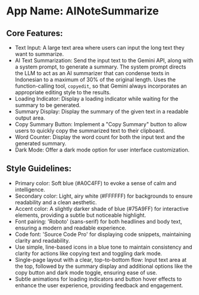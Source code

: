 # **App Name**: AINoteSummarize

## Core Features:

- Text Input: A large text area where users can input the long text they want to summarize.
- AI Text Summarization: Send the input text to the Gemini API, along with a system prompt, to generate a summary. The system prompt directs the LLM to act as an AI summarizer that can condense texts in Indonesian to a maximum of 30% of the original length. Uses the function-calling tool, `copyedit`, so that Gemini always incorporates an appropriate editing style to the results. 
- Loading Indicator: Display a loading indicator while waiting for the summary to be generated.
- Summary Display: Display the summary of the given text in a readable output area.
- Copy Summary Button: Implement a "Copy Summary" button to allow users to quickly copy the summarized text to their clipboard.
- Word Counter: Display the word count for both the input text and the generated summary.
- Dark Mode: Offer a dark mode option for user interface customization.

## Style Guidelines:

- Primary color: Soft blue (#A0C4FF) to evoke a sense of calm and intelligence.
- Secondary color: Light, airy white (#FFFFFF) for backgrounds to ensure readability and a clean aesthetic.
- Accent color: A slightly darker shade of blue (#75A9FF) for interactive elements, providing a subtle but noticeable highlight.
- Font pairing: 'Roboto' (sans-serif) for both headlines and body text, ensuring a modern and readable experience.
- Code font: 'Source Code Pro' for displaying code snippets, maintaining clarity and readability.
- Use simple, line-based icons in a blue tone to maintain consistency and clarity for actions like copying text and toggling dark mode.
- Single-page layout with a clear, top-to-bottom flow: Input text area at the top, followed by the summary display and additional options like the copy button and dark mode toggle, ensuring ease of use.
- Subtle animations for loading indicators and button hover effects to enhance the user experience, providing feedback and engagement.